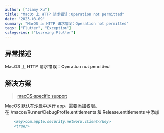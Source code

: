 ```yaml
---
author: ["Jimmy Xu"]
title: "MacOS 上 HTTP 请求错误：Operation not permitted"
date: "2023-08-09"
summary: "MacOS 上 HTTP 请求错误：Operation not permitted"
tags: ["Flutter", "Exception"]
categories: ["Learning Flutter"]
---
```


## 异常描述

MacOS 上 HTTP 请求错误：Operation not permitted

## 解决方案

>[macOS-specific support](https://docs.flutter.dev/desktop#entitlements-and-the-app-sandbox)

MacOS 默认在沙盘中运行 app，需要添加权限。
在 /macos/Runner/DebugProfile.entitlements 和 Release.entitlements 中添加

```md
	<key>com.apple.security.network.client</key>
    <true/>
```